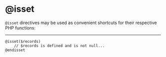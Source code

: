 # @isset

`@isset` directives may be used as convenient shortcuts for their respective PHP functions:

---

```blade
@isset($records)
    // $records is defined and is not null...
@endisset
```

